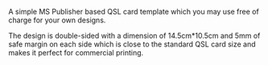 A simple MS Publisher based QSL card template which you may use free of charge for your own designs.

The design is double-sided with a dimension of 14.5cm*10.5cm and 5mm of safe margin on each side which is close to the standard QSL card size and makes it perfect for commercial printing.
